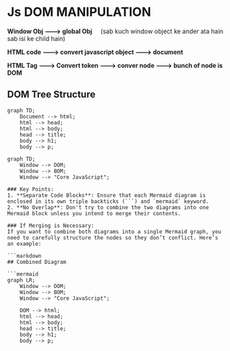 # Js DOM MANIPULATION

**Window Obj ---> global Obj** &nbsp;  &nbsp;    (sab kuch window object ke ander ata hain sab isi ke child hain)

**HTML code ---> convert javascript object  ---> document**

**HTML Tag  ---> Convert token ---> conver node ---> bunch of node is DOM**

## DOM Tree Structure

```mermaid
graph TD;
    Document --> html;
    html --> head;
    html --> body;
    head --> title;
    body --> h1;
    body --> p;

graph TD;
    Window --> DOM;
    Window --> BOM;
    Window --> "Core JavaScript";

### Key Points:
1. **Separate Code Blocks**: Ensure that each Mermaid diagram is enclosed in its own triple backticks (```) and `mermaid` keyword.
2. **No Overlap**: Don't try to combine the two diagrams into one Mermaid block unless you intend to merge their contents.

### If Merging is Necessary:
If you want to combine both diagrams into a single Mermaid graph, you need to carefully structure the nodes so they don’t conflict. Here’s an example:

```markdown
## Combined Diagram

```mermaid
graph LR;
    Window --> DOM;
    Window --> BOM;
    Window --> "Core JavaScript";
    
    DOM --> html;
    html --> head;
    html --> body;
    head --> title;
    body --> h1;
    body --> p;

